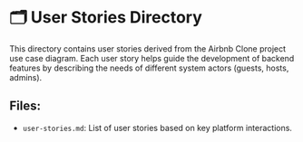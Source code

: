 # 🗂️ User Stories Directory

This directory contains user stories derived from the Airbnb Clone project use case diagram. Each user story helps guide the development of backend features by describing the needs of different system actors (guests, hosts, admins).

## Files:
- `user-stories.md`: List of user stories based on key platform interactions.